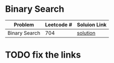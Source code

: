 # Binary Search

| Problem       | Leetcode # | Soluion Link                                                                                                |
| ------------- | ---------- | ----------------------------------------------------------------------------------------------------------- |
| Binary Search | 704        | [solution](https://github.com/Manuelopez/Neetcode/blob/main/arrays%20%26%20hashing/Contains%20Duplicate.md) |

# TODO fix the links
